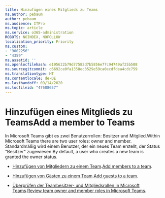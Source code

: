 ```yaml
---
title: Hinzufügen eines Mitglieds zu Teams
ms.author: pebaum
author: pebaum
ms.audience: ITPro
ms.topic: article
ms.service: o365-administration
ROBOTS: NOINDEX, NOFOLLOW
localization_priority: Priority
ms.custom:
- "9002256"
- "4359"
ms.assetid: ''
ms.openlocfilehash: e195622b79d77582d7b5856e77c94749af25b508
ms.sourcegitcommit: c6692ce0fa1358ec3529e59ca0ecdfdea4cdc759
ms.translationtype: HT
ms.contentlocale: de-DE
ms.lasthandoff: 09/14/2020
ms.locfileid: "47688657"
---
```

# <a name="add-a-member-to-teams"></a><span data-ttu-id="94963-102">Hinzufügen eines Mitglieds zu Teams</span><span class="sxs-lookup"><span data-stu-id="94963-102">Add a member to Teams</span></span>

<span data-ttu-id="94963-103">In Microsoft Teams gibt es zwei Benutzerrollen: Besitzer und Mitglied.</span><span class="sxs-lookup"><span data-stu-id="94963-103">Within Microsoft Teams there are two user roles: owner and member.</span></span> <span data-ttu-id="94963-104">Standardmäßig wird einem Benutzer, der ein neues Team erstellt, der Status "Besitzer" zugewiesen.</span><span class="sxs-lookup"><span data-stu-id="94963-104">By default, a user who creates a new team is granted the owner status.</span></span>

- <span data-ttu-id="94963-105">[Hinzufügen von Mitgliedern zu einem Team](https://support.office.com/article/add-members-to-a-team-in-teams-aff2249d-b456-4bc3-81e7-52327b6b38e9).</span><span class="sxs-lookup"><span data-stu-id="94963-105">[Add members to a team](https://support.office.com/article/add-members-to-a-team-in-teams-aff2249d-b456-4bc3-81e7-52327b6b38e9).</span></span>

- <span data-ttu-id="94963-106">[Hinzufügen von Gästen zu einem Team](https://support.office.com/article/Add-guests-to-a-team-in-Teams-fccb4fa6-f864-4508-bdde-256e7384a14f).</span><span class="sxs-lookup"><span data-stu-id="94963-106">[Add guests to a team](https://support.office.com/article/Add-guests-to-a-team-in-Teams-fccb4fa6-f864-4508-bdde-256e7384a14f).</span></span>

- <span data-ttu-id="94963-107">[Überprüfen der Teambesitzer- und Mitgliedsrollen in Microsoft Teams](https://docs.microsoft.com/microsoftteams/assign-roles-permissions).</span><span class="sxs-lookup"><span data-stu-id="94963-107">[Review team owner and member roles in Microsoft Teams](https://docs.microsoft.com/microsoftteams/assign-roles-permissions).</span></span>
